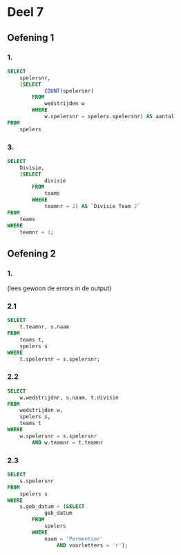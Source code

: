 # Deel 7
## Oefening 1
### 1.
```sql
SELECT
    spelersnr,
    (SELECT
            COUNT(spelersnr)
        FROM
            wedstrijden w
        WHERE
            w.spelersnr = spelers.spelersnr) AS aantal
FROM
    spelers
```
### 3.
```sql
SELECT
    Divisie,
    (SELECT
            divisie
        FROM
            teams
        WHERE
            teamnr = 2) AS `Divisie Team 2`
FROM
    teams
WHERE
    teamnr = 1;
```
## Oefening 2
### 1.
(lees gewoon de errors in de output)
### 2.1
```sql
SELECT
    t.teamnr, s.naam
FROM
    teams t,
    spelers s
WHERE
    t.spelersnr = s.spelersnr;
```
### 2.2
```sql
SELECT
    w.wedstrijdnr, s.naam, t.divisie
FROM
    wedstrijden w,
    spelers s,
    teams t
WHERE
    w.spelersnr = s.spelersnr
        AND w.teamnr = t.teamnr
```
### 2.3
```sql
SELECT
    s.spelersnr
FROM
    spelers s
WHERE
    s.geb_datum < (SELECT
            geb_datum
        FROM
            spelers
        WHERE
            naam = 'Permentier'
                AND voorletters = 'r');
```
